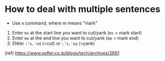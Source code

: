 # How to deal with multiple sentences

- Use `m` command, where m means "mark"

1. Enter `ms` at the start line you want to cut/yank (`ms` = mark start)
2. Enter `me` at the end line you want to cut/yank (`me` = mark end)
3. ENter `:'s,'ed` (=cut) or `:'s,'ey` (=yank)

(ref) https://www.softel.co.jp/blogs/tech/archives/2661